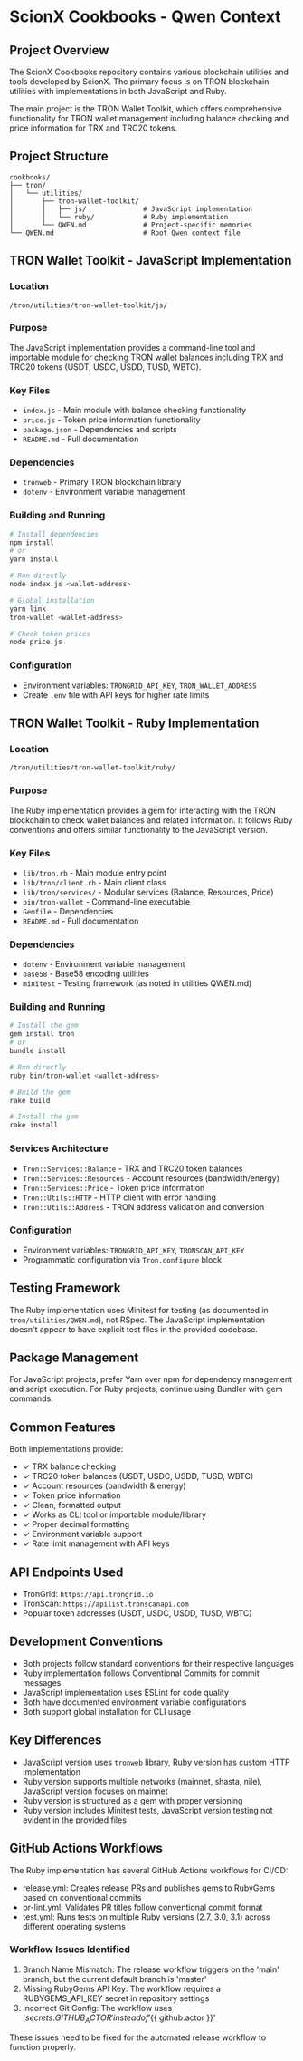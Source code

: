 # ScionX Cookbooks - Qwen Context

## Project Overview

The ScionX Cookbooks repository contains various blockchain utilities and tools developed by ScionX. The primary focus is on TRON blockchain utilities with implementations in both JavaScript and Ruby.

The main project is the TRON Wallet Toolkit, which offers comprehensive functionality for TRON wallet management including balance checking and price information for TRX and TRC20 tokens.

## Project Structure

```
cookbooks/
├── tron/
│   └── utilities/
│       ├── tron-wallet-toolkit/
│       │   ├── js/              # JavaScript implementation
│       │   └── ruby/            # Ruby implementation
│       └── QWEN.md              # Project-specific memories
└── QWEN.md                      # Root Qwen context file
```

## TRON Wallet Toolkit - JavaScript Implementation

### Location
`/tron/utilities/tron-wallet-toolkit/js/`

### Purpose
The JavaScript implementation provides a command-line tool and importable module for checking TRON wallet balances including TRX and TRC20 tokens (USDT, USDC, USDD, TUSD, WBTC).

### Key Files
- `index.js` - Main module with balance checking functionality
- `price.js` - Token price information functionality
- `package.json` - Dependencies and scripts
- `README.md` - Full documentation

### Dependencies
- `tronweb` - Primary TRON blockchain library
- `dotenv` - Environment variable management

### Building and Running
```bash
# Install dependencies
npm install
# or
yarn install

# Run directly
node index.js <wallet-address>

# Global installation
yarn link
tron-wallet <wallet-address>

# Check token prices
node price.js
```

### Configuration
- Environment variables: `TRONGRID_API_KEY`, `TRON_WALLET_ADDRESS`
- Create `.env` file with API keys for higher rate limits

## TRON Wallet Toolkit - Ruby Implementation

### Location
`/tron/utilities/tron-wallet-toolkit/ruby/`

### Purpose
The Ruby implementation provides a gem for interacting with the TRON blockchain to check wallet balances and related information. It follows Ruby conventions and offers similar functionality to the JavaScript version.

### Key Files
- `lib/tron.rb` - Main module entry point
- `lib/tron/client.rb` - Main client class
- `lib/tron/services/` - Modular services (Balance, Resources, Price)
- `bin/tron-wallet` - Command-line executable
- `Gemfile` - Dependencies
- `README.md` - Full documentation

### Dependencies
- `dotenv` - Environment variable management
- `base58` - Base58 encoding utilities
- `minitest` - Testing framework (as noted in utilities QWEN.md)

### Building and Running
```bash
# Install the gem
gem install tron
# or
bundle install

# Run directly
ruby bin/tron-wallet <wallet-address>

# Build the gem
rake build

# Install the gem
rake install
```

### Services Architecture
- `Tron::Services::Balance` - TRX and TRC20 token balances
- `Tron::Services::Resources` - Account resources (bandwidth/energy)
- `Tron::Services::Price` - Token price information
- `Tron::Utils::HTTP` - HTTP client with error handling
- `Tron::Utils::Address` - TRON address validation and conversion

### Configuration
- Environment variables: `TRONGRID_API_KEY`, `TRONSCAN_API_KEY`
- Programmatic configuration via `Tron.configure` block

## Testing Framework

The Ruby implementation uses Minitest for testing (as documented in `tron/utilities/QWEN.md`), not RSpec. The JavaScript implementation doesn't appear to have explicit test files in the provided codebase.

## Package Management

For JavaScript projects, prefer Yarn over npm for dependency management and script execution. For Ruby projects, continue using Bundler with gem commands.

## Common Features

Both implementations provide:
- ✓ TRX balance checking
- ✓ TRC20 token balances (USDT, USDC, USDD, TUSD, WBTC)
- ✓ Account resources (bandwidth & energy)
- ✓ Token price information
- ✓ Clean, formatted output
- ✓ Works as CLI tool or importable module/library
- ✓ Proper decimal formatting
- ✓ Environment variable support
- ✓ Rate limit management with API keys

## API Endpoints Used

- TronGrid: `https://api.trongrid.io`
- TronScan: `https://apilist.tronscanapi.com`
- Popular token addresses (USDT, USDC, USDD, TUSD, WBTC)

## Development Conventions

- Both projects follow standard conventions for their respective languages
- Ruby implementation follows Conventional Commits for commit messages
- JavaScript implementation uses ESLint for code quality
- Both have documented environment variable configurations
- Both support global installation for CLI usage

## Key Differences

- JavaScript version uses `tronweb` library, Ruby version has custom HTTP implementation
- Ruby version supports multiple networks (mainnet, shasta, nile), JavaScript version focuses on mainnet
- Ruby version is structured as a gem with proper versioning
- Ruby version includes Minitest tests, JavaScript version testing not evident in the provided files

## GitHub Actions Workflows

The Ruby implementation has several GitHub Actions workflows for CI/CD:

- release.yml: Creates release PRs and publishes gems to RubyGems based on conventional commits
- pr-lint.yml: Validates PR titles follow conventional commit format  
- test.yml: Runs tests on multiple Ruby versions (2.7, 3.0, 3.1) across different operating systems

### Workflow Issues Identified

1. Branch Name Mismatch: The release workflow triggers on the 'main' branch, but the current default branch is 'master'
2. Missing RubyGems API Key: The workflow requires a RUBYGEMS_API_KEY secret in repository settings
3. Incorrect Git Config: The workflow uses '${{ secrets.GITHUB_ACTOR }}' instead of '${{ github.actor }}'

These issues need to be fixed for the automated release workflow to function properly.